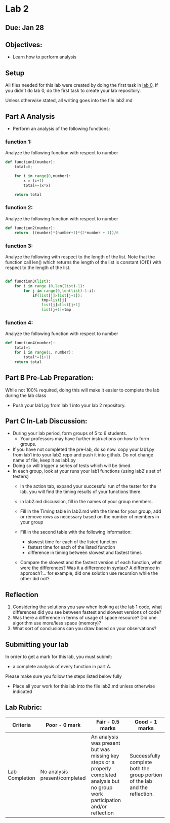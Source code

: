 # Lab 2

## Due: Jan 28

## Objectives:

-   Learn how to perform analysis

## Setup


All files needed for this lab were created by doing the first task in [lab 0](lab-00.md).  If you didn't do lab 0, do the first task to create your lab repository.

Unless otherwise stated, all writing goes into the file lab2.md

## Part A Analysis


-   Perform an analysis of the following functions:

### function 1:

Analyze the following function with respect to number

```python
def function1(number):
    total=0;

    for i in range(0,number):
        x = (i+1)
        total+=(x*x)

    return total
```

### function 2:

Analyze the following function with respect to number

```python
def function2(number):
    return  ((number)*(number+1)*(2*number + 1))/6

```

### function 3:

Analyze the following with respect to the length of the list.  Note that the function call len() which returns the length of the list is constant (O(1)) with respect to the length of the list.
```python

def function3(list):
    for i in range (0,len(list)-1):
        for j in range(0,len(list)-1-i):
            if(list[j]>list[j+1]):
                tmp=list[j]
                list[j]=list[j+1]
                list[j+1]=tmp

```
### function 4:

Analyze the following function with respect to number

```python
def function4(number):
    total=1
    for i in range(1, number):
        total*=(i+1)
    return total
```

## Part B Pre-Lab Preparation:

While not 100% required, doing this will make it easier to complete the lab during the lab class

-   Push your lab1.py from lab 1 into your lab 2 repository.

## Part C In-Lab Discussion:

-   During your lab period, form groups of 5 to 6 students.
    -   Your professors may have further instructions on how to form groups.
-   If you have not completed the pre-lab, do so now. copy your lab1.py from lab1 into your lab2 repo and push it into github.  Do not change name of file, keep it as lab1.py
-   Doing so will trigger a series of tests which will be timed.
-   In each group, look at your runs your lab1 functions (using lab2's set of testers)
    -   In the action tab, expand your successful run of the tester for the lab. you will find the timing results of your functions there.
    -   in lab2.md discussion, fill in the names of your group members.
    -   Fill in the Timing table in lab2.md with the times for your group, add or remove rows as necessary based on the number of members in your group

    -   Fill in the second table with the following information:

        -   slowest time for each of the listed function
        -   fastest time for each of the listed function
        -   difference in timing between slowest and fastest times

    -   Compare the slowest and the fastest version of each function, what were the differences? Was it a difference in syntax? A difference in approach?... for example, did one solution use recursion while the other did not?

## Reflection

1. Considering the solutions you saw when looking at the lab 1 code, what differences did you see between fastest and slowest versions of code?
2. Was there a difference in terms of usage of space resource?  Did one algorithm use more/less space (memory)?  
3. What sort of conclusions can you draw based on your observations?

## Submitting your lab

In order to get a mark for this lab, you must submit:

-   a complete analysis of every function in part A.

Please make sure you follow the steps listed below fully

- Place all your work for this lab into the file lab2.md unless otherwise indicated


## Lab Rubric:

| Criteria       | Poor - 0 mark     | Fair - 0.5 marks                                                                                                                     | Good - 1 marks                                                              |
| -------------- | ----------------- | ------------------------------------------------------------------------------------------------------------------------------------ | --------------------------------------------------------------------------- |
| Lab Completion | No analysis present/completed | An analysis was present but was missing key steps or a properly completed analysis but no group work participation and/or reflection | Successfully complete both the group portion of the lab and the reflection. |
